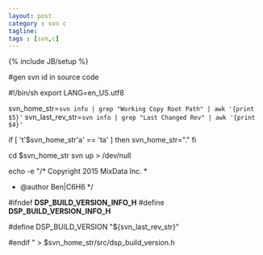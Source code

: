 ```yaml
---
layout: post
category : svn c
tagline: 
tags : [svn,c]
---
```

{% include JB/setup %}

#gen svn id in source code

#!/bin/sh
export LANG=en_US.utf8

svn_home_str=`svn info | grep "Working Copy Root Path" | awk '{print $5}'`
svn_last_rev_str=`svn info | grep "Last Changed Rev" | awk '{print $4}'`

if [ 't'$svn_home_str'a' == 'ta' ]
then
  svn_home_str="."
fi

cd $svn_home_str
svn up > /dev/null

echo -e "/*	Copyright 2015 MixData Inc.
 *
 *	@author Ben|C6H6
 */

#ifndef __DSP_BUILD_VERSION_INFO_H__
#define __DSP_BUILD_VERSION_INFO_H__


#define DSP_BUILD_VERSION "${svn_last_rev_str}"

#endif
" > $svn_home_str/src/dsp_build_version.h
	
